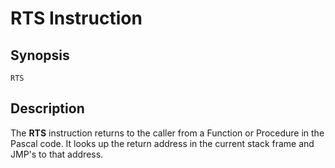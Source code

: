 # RTS Instruction

## Synopsis

```
RTS
```

## Description

The **RTS** instruction returns to the caller from a Function or Procedure in
the Pascal code. It looks up the return address in the current stack frame and
JMP's to that address.
